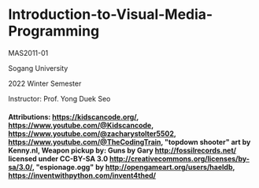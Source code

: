 # Introduction-to-Visual-Media-Programming

MAS2011-01

Sogang University

2022 Winter Semester

Instructor: Prof. Yong Duek Seo

#### Attributions: https://kidscancode.org/, https://www.youtube.com/@Kidscancode, https://www.youtube.com/@zacharystolter5502,  https://www.youtube.com/@TheCodingTrain, "topdown shooter" art by Kenny.nl, Weapon pickup by: Guns by Gary <http://fossilrecords.net/> licensed under CC-BY-SA 3.0 <http://creativecommons.org/licenses/by-sa/3.0/>, "espionage.ogg" by http://opengameart.org/users/haeldb, https://inventwithpython.com/invent4thed/
